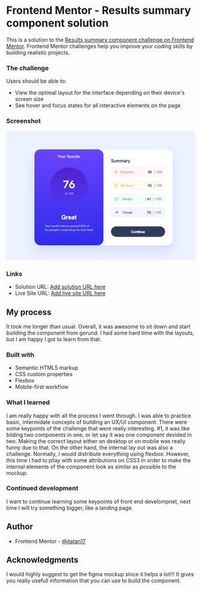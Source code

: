 # Frontend Mentor - Results summary component solution

This is a solution to the [Results summary component challenge on Frontend Mentor](https://www.frontendmentor.io/challenges/results-summary-component-CE_K6s0maV). Frontend Mentor challenges help you improve your coding skills by building realistic projects. 


### The challenge

Users should be able to:

- View the optimal layout for the interface depending on their device's screen size
- See hover and focus states for all interactive elements on the page

### Screenshot

![](./assets/images/Results%20component.png)

### Links

- Solution URL: [Add solution URL here](https://github.com/jtatan17/QR-Component)
- Live Site URL: [Add live site URL here](https://jtatan17.github.io/results-summary-component-FrontEndMentor/)

## My process

It took me longer than usual. Overall, it was awesome to sit down and start building the component from gorund. I had some hard time with the layouts, but I am happy I got to learn from that.

### Built with

- Semantic HTML5 markup
- CSS custom properties
- Flexbox
- Mobile-first workflow

### What I learned

I am really happy with all the process I went through. I was able to practice basic, intermidate concepts of building an UX/UI component. There were some keypoints of the challenge that were really interesting. #1, it was like bilding two components in one, or let say it was one component devided in two. Making the correct layout either on desktop or on mobile was really funny due to that. On the other hand, the internal lay out was also a challenge. Normally, I would distribute everything using flexbox. However, this time I had to pllay with some attributions on CSS3 in order to make the internal elements of the component look as similar as possible to the mockup.

### Continued development

I want to continue learning some keypoints of front end develompnet, next time I will try something bigger, like a landing page.

## Author

- Frontend Mentor - [@jtatan17](https://www.frontendmentor.io/profile/jtatan17)


## Acknowledgments

I would highly suggest to get the figma mockup since it helps a lot!!! It gives you really usefull information that you can use to build the component.
